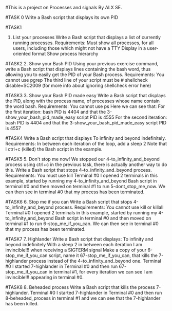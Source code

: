 #This is a project on Processes and signals
By ALX SE.

#TASK 0
Write a Bash script that displays its own PID

#TASK1
1. List your processes
Write a Bash script that displays a list of currently running processes.
Requirements:
Must show all processes, for all users, including those which might not have a TTY
Display in a user-oriented format
Show process hierarchy

#TASK2
2. Show your Bash PID
Using your previous exercise command, write a Bash script that displays lines containing the bash word, thus allowing you to easily get the PID of your Bash process.
Requirements:
You cannot use pgrep
The third line of your script must be # shellcheck disable=SC2009 (for more info about ignoring shellcheck error here)

#TASK3
3. Show your Bash PID made easy
Write a Bash script that displays the PID, along with the process name, of processes whose name contain the word bash.
Requirements:
You cannot use ps
Here we can see that:
For the first iteration: bash PID is 4404 and that the 3-show_your_bash_pid_made_easy script PID is 4555
For the second iteration: bash PID is 4404 and that the 3-show_your_bash_pid_made_easy script PID is 4557

#TASK4
Write a Bash script that displays To infinity and beyond indefinitely.
Requirements:
In between each iteration of the loop, add a sleep 2
Note that I ctrl+c (killed) the Bash script in the example.

#TASK5
5. Don't stop me now!
We stopped our 4-to_infinity_and_beyond process using ctrl+c in the previous task, there is actually another way to do this.
Write a Bash script that stops 4-to_infinity_and_beyond process.
Requirements:
You must use kill
Terminal #0
I opened 2 terminals in this example, started by running my 4-to_infinity_and_beyond Bash script in terminal #0 and then moved on terminal #1 to run 5-dont_stop_me_now. We can then see in terminal #0 that my process has been terminated.

#TASK6
6. Stop me if you can
Write a Bash script that stops 4-to_infinity_and_beyond process.
Requirements:
You cannot use kill or killall
Terminal #0
I opened 2 terminals in this example, started by running my 4-to_infinity_and_beyond Bash script in terminal #0 and then moved on terminal #1 to run 6-stop_me_if_you_can. We can then see in terminal #0 that my process has been terminated.

#TASK7
7. Highlander
Write a Bash script that displays:
To infinity and beyond indefinitely
With a sleep 2 in between each iteration
I am invincible!!! when receiving a SIGTERM signal
Make a copy of your 6-stop_me_if_you_can script, name it 67-stop_me_if_you_can, that kills the 7-highlander process instead of the 4-to_infinity_and_beyond one.
Terminal #0
I started 7-highlander in Terminal #0 and then run 67-stop_me_if_you_can in terminal #1, for every iteration we can see I am invincible!!! appearing in terminal #0.

#TASK8
8. Beheaded process
Write a Bash script that kills the process 7-highlander.
Terminal #0
I started 7-highlander in Terminal #0 and then run 8-beheaded_process in terminal #1 and we can see that the 7-highlander has been killed.
